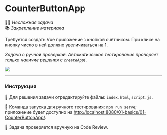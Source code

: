 # CounterButtonApp

👶🏻 _Несложная задача_\
📚 _Закрепление материала_

<!--start_statement-->

Требуется создать Vue приложение с кнопкой счётчиком. При клике на кнопку число в ней должно увеличиваться на 1.

_Задача с ручной проверкой. Автоматическое тестирование проверяет только наличие решения с `createApp(`._

<img src="https://i.imgur.com/u9YL4K8.gif">
<!--end_statement-->

---

### Инструкция

📝 Для решения задачи отредактируйте файлы: `index.html`, `script.js`.

🚀 Команда запуска для ручного тестирования: `npm run serve`;\
приложение будет доступно на [http://localhost:8080/01-basics/01-CounterButtonApp/](http://localhost:8080/01-basics/01-CounterButtonApp/).

💬 Задача проверяется вручную на Code Review.

